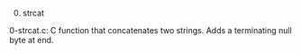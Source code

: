 0. strcat

0-strcat.c: C function that concatenates two strings.
Adds a terminating null byte at end.
